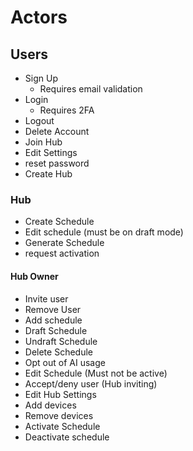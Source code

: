 # Actors
## Users
- Sign Up
  - Requires email validation
- Login
  - Requires 2FA
- Logout
- Delete Account
- Join Hub
- Edit Settings
- reset password
- Create Hub

### Hub  
- Create Schedule
- Edit schedule (must be on draft mode)
- Generate Schedule
- request activation

#### Hub Owner
- Invite user
- Remove User
- Add schedule
- Draft Schedule
- Undraft Schedule
- Delete Schedule
- Opt out of AI usage
- Edit Schedule (Must not be active)
- Accept/deny user (Hub inviting)
- Edit Hub Settings
- Add devices
- Remove devices
- Activate Schedule
- Deactivate schedule
